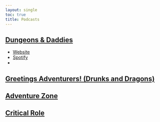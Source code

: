 ```yaml
---
layout: single
toc: true
title: Podcasts
---
```


## [Dungeons & Daddies](/dungeons-daddies.md/)

- [Website](https://www.dungeonsanddaddies.com/)
- [Spotify]()
- []()

## [Greetings Adventurers! (Drunks and Dragons)](https://geeklyinc.com/category/drunks-and-dragons/)


## [Adventure Zone]()


## [Critical Role]()